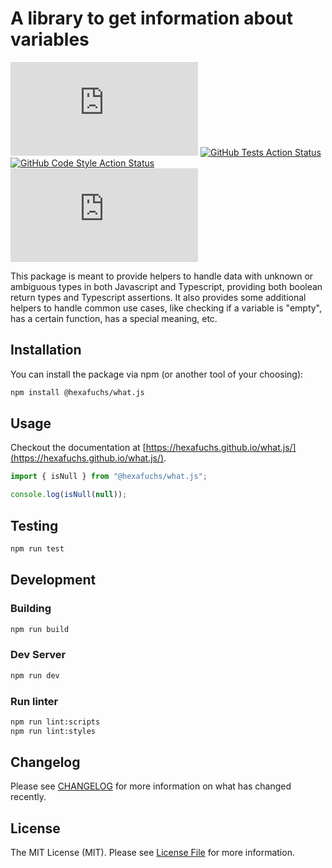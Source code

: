 # A library to get information about variables

[![Latest Version on NPM](https://img.shields.io/npm/v/%40hexafuchs%2Fwhat.js?style=flat-square)](https://www.npmjs.com/package/@hexafuchs/what.js)
[![GitHub Tests Action Status](https://img.shields.io/github/actions/workflow/status/hexafuchs/what.js/testing.yml?branch=main&label=tests&style=flat-square)](https://github.com/hexafuchs/what.js/actions?query=workflow%3A"Run+Tests"+branch%3Amain)
[![GitHub Code Style Action Status](https://img.shields.io/github/actions/workflow/status/hexafuchs/what.js/linting.yml?branch=main&label=code%20style&style=flat-square)](https://github.com/hexafuchs/what.js/actions?query=workflow%3A"Run+Linter"+branch%3Amain)
[![Monthly Downloads](https://img.shields.io/npm/dm/%40hexafuchs%2Fwhat.js?style=flat-square)](hhttps://www.npmjs.com/package/@hexafuchs/what.js)

This package is meant to provide helpers to handle data with unknown or ambiguous types in both Javascript and
Typescript, providing both boolean return types and Typescript assertions. It also provides some additional helpers to
handle common use cases, like checking if a variable is "empty", has a certain function, has a special meaning, etc.

## Installation

You can install the package via npm (or another tool of your choosing):

```bash
npm install @hexafuchs/what.js
```

## Usage

Checkout the documentation at [https://hexafuchs.github.io/what.js/](https://hexafuchs.github.io/what.js/).

```typescript
import { isNull } from "@hexafuchs/what.js";

console.log(isNull(null));
```

## Testing

```bash
npm run test
```

## Development

### Building

```bash
npm run build
```

### Dev Server

```bash
npm run dev
```

### Run linter

```bash
npm run lint:scripts
npm run lint:styles
```

## Changelog

Please see [CHANGELOG](https://github.com/Hexafuchs/what.js/blob/main/CHANGELOG.md) for more information on what has changed recently.

## License

The MIT License (MIT). Please see [License File](https://github.com/Hexafuchs/what.js/blob/main/LICENSE.md) for more information.
